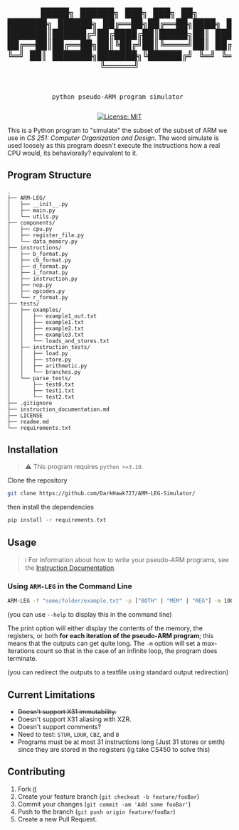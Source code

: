 <div align="center">
<pre>

 █████╗ ██████╗ ███╗   ███╗      ██╗     ███████╗ ██████╗ 
██╔══██╗██╔══██╗████╗ ████║      ██║     ██╔════╝██╔════╝ 
███████║██████╔╝██╔████╔██║█████╗██║     █████╗  ██║  ███╗
██╔══██║██╔══██╗██║╚██╔╝██║╚════╝██║     ██╔══╝  ██║   ██║
██║  ██║██║  ██║██║ ╚═╝ ██║      ███████╗███████╗╚██████╔╝
╚═╝  ╚═╝╚═╝  ╚═╝╚═╝     ╚═╝      ╚══════╝╚══════╝ ╚═════╝ 
----------------------------------------------------------
python pseudo-ARM program simulator
</pre>
[![License: MIT](https://img.shields.io/badge/License-MIT-yellow.svg)](https://opensource.org/licenses/MIT)
</div>
This is a Python program to "simulate" the subset of the subset of ARM we use in <em>CS 251: Computer Organization and Design</em>. The word simulate is used loosely as this program doesn't execute the instructions how a real CPU would, its behaviorally? equivalent to it.

## Program Structure
```
.
├── ARM-LEG/
│   ├── __init__.py
│   ├── main.py
│   └── utils.py
├── components/
│   ├── cpu.py
│   ├── register_file.py
│   └── data_memory.py
├── instructions/
│   ├── b_format.py
│   ├── cb_format.py
│   ├── d_format.py
│   ├── i_format.py
│   ├── instruction.py
│   ├── nop.py
│   ├── opcodes.py
│   └── r_format.py
├── tests/
│   ├── examples/
│   │   ├── example1_out.txt
│   │   ├── example1.txt
│   │   ├── example2.txt
│   │   ├── example3.txt
│   │   └── loads_and_stores.txt
│   ├── instruction_tests/
│   │   ├── load.py
│   │   ├── store.py
│   │   ├── arithmetic.py
│   │   └── branches.py
│   └── parse_tests/
│       ├── test0.txt
│       ├── test1.txt
│       └── test2.txt
├── .gitignore
├── instruction_documentation.md
├── LICENSE
├── readme.md
└── requirements.txt
```

## Installation

> :warning: This program requires `python >=3.10`.

Clone the repository

```sh
git clone https://github.com/DarkHawk727/ARM-LEG-Simulator/
```
then install the dependencies

```sh
pip install -r requirements.txt
```

## Usage

> :information_source: For information about how to write your pseudo-ARM programs, see the [Instruction Documentation](https://www.github.com/DarkHawk727/ARM-LEG-Simulator/blob/main/instruction_documentation.md).


### Using `ARM-LEG` in the Command Line

```sh
ARM-LEG -f "some/folder/example.txt" -p ["BOTH" | "MEM" | "REG"] -m 1000
```

(you can use `--help` to display this in the command line)

The print option will either display the contents of the memory, the registers, or both __for each iteration of the pseudo-ARM program__; this means that the outputs can get quite long.
The `-m` option will set a max-iterations count so that in the case of an infinite loop, the program does terminate.

(you can redirect the outputs to a textfile using standard output redirection)

## Current Limitations

 - ~~Doesn't support X31 immutability.~~
 - Doesn't support X31 aliasing with XZR.
 - Doesn't support comments?
 - Need to test: `STUR`, `LDUR`, `CBZ`, and `B`
 - Programs must be at most 31 instructions long (Just 31 stores or smth) since they are stored in the registers (ig take CS450 to solve this)

## Contributing

1. Fork [it](https://github.com/zahash/DarkHawk727/ARM-LEG-simulator)
2. Create your feature branch (`git checkout -b feature/fooBar`)
3. Commit your changes (`git commit -am 'Add some fooBar'`)
4. Push to the branch (`git push origin feature/fooBar`)
5. Create a new Pull Request.
